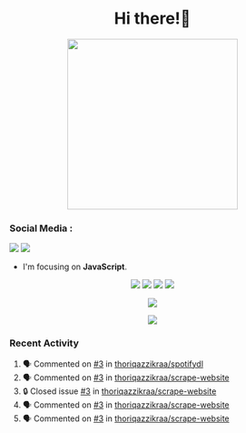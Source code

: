 <h1 align="center">Hi there!👋</h1>

<p align="center"><img src="https://avatars.githubusercontent.com/thoriqazzikraa" width="300" height="300"></p>

<h3 align="left">Social Media :</h3>
<a href="https://facebook.com/thoriqazzikra"><img src="https://img.icons8.com/color/48/000000/facebook.png"></a> <a href="https://instagram.com/nechlophomeria"><img src="https://img.icons8.com/fluency/48/000000/instagram-new.png"></a>

- I'm focusing on **JavaScript**.


<p align="center">
  <img src="https://img.shields.io/badge/-JavaScript-black?style=flat-square&logo=javascript" />
  <img src="https://img.shields.io/badge/-Node.js-black?style=flat-square&logo=Node.js" />
  <img src="https://img.shields.io/badge/-Git-black?style=flat-square&logo=git" />
  <img src="https://img.shields.io/badge/-GitHub-black?style=flat-square&logo=github" />
</p>
 
<p align="center"> 
  <img src="https://github-readme-stats-2cal-qg7j3iqks-tazzikragmailcoms-projects.vercel.app/api?username=thoriqazzikraa&bg_color=30,e96443,904e95&title_color=fff&count_private=true&include_all_commits=false&text_color=fff&icon_color=fff&hide_border=true&show_icons=true" /></p>
  
<p align="center">
  <img src="https://github-readme-stats-2cal-qg7j3iqks-tazzikragmailcoms-projects.vercel.app/api/top-langs?username=thoriqazzikraa&bg_color=30,e96443,904e95&title_color=fff&text_color=fff&hide_border=true&show_icons=true&layout=compact" /></p>

### Recent Activity

<!--START_SECTION:activity-->
1. 🗣 Commented on [#3](https://github.com/thoriqazzikraa/spotifydl/issues/3#issuecomment-2241692662) in [thoriqazzikraa/spotifydl](https://github.com/thoriqazzikraa/spotifydl)
2. 🗣 Commented on [#3](https://github.com/thoriqazzikraa/scrape-website/issues/3#issuecomment-2180331757) in [thoriqazzikraa/scrape-website](https://github.com/thoriqazzikraa/scrape-website)
3. 🔒 Closed issue [#3](https://github.com/thoriqazzikraa/scrape-website/issues/3) in [thoriqazzikraa/scrape-website](https://github.com/thoriqazzikraa/scrape-website)
4. 🗣 Commented on [#3](https://github.com/thoriqazzikraa/scrape-website/issues/3#issuecomment-2178137502) in [thoriqazzikraa/scrape-website](https://github.com/thoriqazzikraa/scrape-website)
5. 🗣 Commented on [#3](https://github.com/thoriqazzikraa/scrape-website/issues/3#issuecomment-2177432778) in [thoriqazzikraa/scrape-website](https://github.com/thoriqazzikraa/scrape-website)
<!--END_SECTION:activity-->

